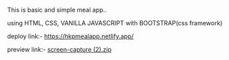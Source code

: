 This is basic and simple meal app..


using HTML, CSS, VANILLA JAVASCRIPT with BOOTSTRAP(css framework)



deploy link:- https://hkpmealapp.netlify.app/




preview link:- [screen-capture (2).zip](https://github.com/Hridaykp/Meal_App/files/10582395/screen-capture.2.zip)
